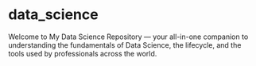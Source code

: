 # data_science
Welcome to My Data Science Repository — your all-in-one companion to understanding the fundamentals of Data Science, the lifecycle, and the tools used by professionals across the world.
